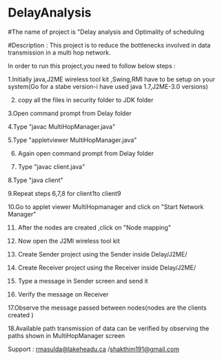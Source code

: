 # DelayAnalysis

#The name of project is "Delay analysis and Optimality of scheduling

#Description : This project is to reduce the bottlenecks involved in data transmission in a multi hop network.

In order to run this project,you need to follow below steps :

1.Initially java,J2ME wireless tool kit ,Swing,RMI have to be setup on your system(Go for a stabe version-i have used java 1.7,J2ME-3.0 versions)

2. copy all the files in security folder to JDK folder

3.Open command prompt from Delay folder

4.Type "javac MultiHopManager.java"

5.Type "appletviewer MultiHopManager.java"

6. Again open command prompt from Delay folder

7. Type "javac client.java"

8.Type "java client"

9.Repeat steps 6,7,8 for client1to client9

10.Go to applet viewer MultiHopmanager and click on "Start Network Manager"

11. After the nodes are created ,click on "Node mapping"

12. Now open the J2MI wireless tool kit 

13. Create Sender project using the Sender inside Delay/J2ME/

14. Create Receiver project using the Receiver inside Delay/J2ME/

15. Type a message in Sender screen and send it 

16. Verify the message on Receiver

17.Observe the message passed between nodes(nodes are the clients created )

18.Available path transmission of data can be verified by observing the paths shown in MultiHopManager screen

Support : rmasulda@lakeheadu.ca /shakthim191@gmail.com
